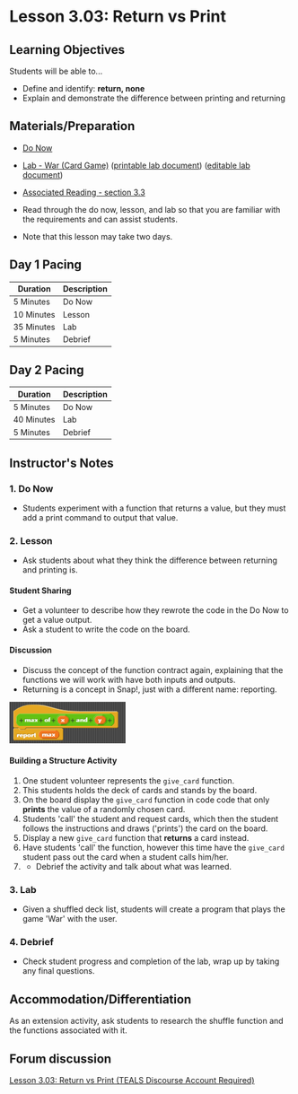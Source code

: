 # Lesson 3.03: Return vs Print

## Learning Objectives

Students will be able to...

* Define and identify: **return, none**
* Explain and demonstrate the difference between printing and returning

## Materials/Preparation

* [Do Now]
* [Lab - War (Card Game)] ([printable lab document]) ([editable lab document])

* [Associated Reading - section 3.3](https://tealsk12.gitbook.io/intro-cs-2/readings#3-3)
* Read through the do now, lesson, and lab so that you are familiar with the requirements and can assist students.
* Note that this lesson may take two days.

## Day 1 Pacing

| **Duration**   | **Description** |
| ---------- | ----------- |
| 5 Minutes  | Do Now      |
| 10 Minutes | Lesson      |
| 35 Minutes | Lab         |
| 5 Minutes | Debrief  |

## Day 2 Pacing

| **Duration**   | **Description** |
| ---------- | ----------- |
| 5 Minutes  | Do Now      |
| 40 Minutes | Lab         |
| 5 Minutes | Debrief  |

## Instructor's Notes

### 1. Do Now

* Students experiment with a function that returns a value, but they must add a print command to output that value.

### 2. Lesson

* Ask students about what they think the difference between returning and printing is.

#### Student Sharing

* Get a volunteer to describe how they rewrote the code in the Do Now to get a value output.
* Ask a student to write the code on the board.

#### Discussion

* Discuss the concept of the function contract again, explaining that the functions we will work with have both inputs and outputs.
* Returning is a concept in Snap!, just with a different name: reporting.

![Max Function including the reporter Block](max-block.png)

#### Building a Structure Activity

1. One student volunteer represents the `give_card` function.
2. This students holds the deck of cards and stands by the board.
3. On the board display the `give_card` function in code code that only **prints** the value of a randomly chosen card.
4. Students 'call' the student and request cards, which then the student follows the instructions and draws ('prints') the card on the board.
5. Display a new `give_card` function that **returns** a card instead.
6. Have students 'call' the function, however this time have the `give_card` student pass out the card when a student calls him/her.
7. * Debrief the activity and talk about what was learned.

### 3. Lab

* Given a shuffled deck list, students will create a program that plays the game 'War' with the user.

### 4. Debrief

* Check student progress and completion of the lab, wrap up by taking any final questions.

## Accommodation/Differentiation

As an extension activity, ask students to research the shuffle function and the functions associated with it.

## Forum discussion

[Lesson 3.03: Return vs Print (TEALS Discourse Account Required)](https://forums.tealsk12.org/c/2nd-semester-unit-3-functions/lesson-3-03-return-vs-print)

[Do Now]:do_now.md
[Lab - War (Card Game)]:lab.md
[printable lab document]: lab.pdf
[editable lab document]: lab.docx

